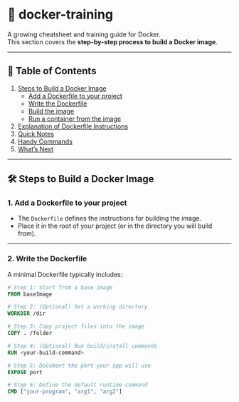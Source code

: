 # 🚀 docker-training

A growing cheatsheet and training guide for Docker.  
This section covers the **step-by-step process to build a Docker image**.

---

## 📑 Table of Contents

1. [Steps to Build a Docker Image](#-steps-to-build-a-docker-image)
    - [Add a Dockerfile to your project](#1-add-a-dockerfile-to-your-project)
    - [Write the Dockerfile](#2-write-the-dockerfile)
    - [Build the image](#3-build-the-image)
    - [Run a container from the image](#4-run-a-container-from-the-image)
2. [Explanation of Dockerfile Instructions](#-explanation-of-dockerfile-instructions)
3. [Quick Notes](#-quick-notes)
4. [Handy Commands](#-handy-commands)
5. [What’s Next](#-whats-next)

---

## 🛠️ Steps to Build a Docker Image

### 1. Add a Dockerfile to your project

- The `Dockerfile` defines the instructions for building the image.
- Place it in the root of your project (or in the directory you will build from).

---

### 2. Write the Dockerfile

A minimal Dockerfile typically includes:

```dockerfile
# Step 1: Start from a base image
FROM baseImage

# Step 2: (Optional) Set a working directory
WORKDIR /dir

# Step 3: Copy project files into the image
COPY . /folder

# Step 4: (Optional) Run build/install commands
RUN <your-build-command>

# Step 5: Document the port your app will use
EXPOSE port

# Step 6: Define the default runtime command
CMD ["your-program", "arg1", "arg2"]

